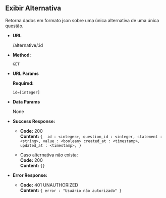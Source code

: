**Exibir Alternativa**
----

Retorna dados em formato json sobre uma única alternativa de uma única questão. 

* **URL**

    /alternative/:id

* **Method:**

    `GET`
  
*  **URL Params**

   **Required:**
 
    `id=[integer]`

* **Data Params**

    None

* **Success Response:**

  * **Code:** 200 <br />
    **Content:** `{ 
        id : <integer>,
        question_id : <integer,
        statement : <string>,
        value : <boolean>
        created_at : <timestamp>,
        updated_at : <timestamp>,
    }`

  * Caso alternativa não exista: <br/>
    **Code:** 200 <br />
    **Content:** `{}`
 
* **Error Response:**

  * **Code:** 401 UNAUTHORIZED <br />
    **Content:** `{ error : "Usuário não autorizado" }`

